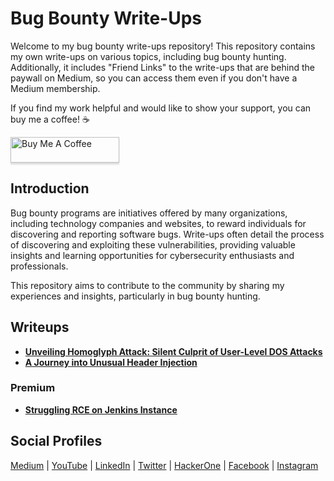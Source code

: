 # Bug Bounty Write-Ups

Welcome to my bug bounty write-ups repository! This repository contains my own write-ups on various topics, including bug bounty hunting. Additionally, it includes "Friend Links" to the write-ups that are behind the paywall on Medium, so you can access them even if you don't have a Medium membership.

If you find my work helpful and would like to show your support, you can buy me a coffee! ☕

<a href="https://www.buymeacoffee.com/imusabkhan" target="_blank">
  <img src="https://www.buymeacoffee.com/assets/img/custom_images/orange_img.png" alt="Buy Me A Coffee" style="height: 41px !important;width: 174px !important;box-shadow: 0px 3px 2px 0px rgba(190, 190, 190, 0.5) !important;-webkit-box-shadow: 0px 3px 2px 0px rgba(190, 190, 190, 0.5) !important;">
</a>

## Introduction

Bug bounty programs are initiatives offered by many organizations, including technology companies and websites, to reward individuals for discovering and reporting software bugs. Write-ups often detail the process of discovering and exploiting these vulnerabilities, providing valuable insights and learning opportunities for cybersecurity enthusiasts and professionals.

This repository aims to contribute to the community by sharing my experiences and insights, particularly in bug bounty hunting.

## Writeups

- **[Unveiling Homoglyph Attack: Silent Culprit of User-Level DOS Attacks](https://medium.com/@imusabkhan/unveiling-homoglyph-silent-culprit-of-user-level-dos-attacks-86a0576bca3a)**
- **[A Journey into Unusual Header Injection](https://medium.com/@imusabkhan/a-journey-into-unusual-header-injection-693cc0ddecc6)**

### Premium
- **[Struggling RCE on Jenkins Instance](https://medium.com/@imusabkhan/struggling-rce-on-jenkins-instance-8851af98b7e6)**


## Social Profiles

[Medium](https://medium.com/@imusabkhan) |
[YouTube](https://www.youtube.com/musabkhan) |
[LinkedIn](https://www.linkedin.com/in/musab1995/) |
[Twitter](https://twitter.com/Musab1995) |
[HackerOne](https://hackerone.com/musabkhan) |
[Facebook](https://facebook.com/imusabkhan) |
[Instagram](https://instagram.com/imusabkhan)

  
